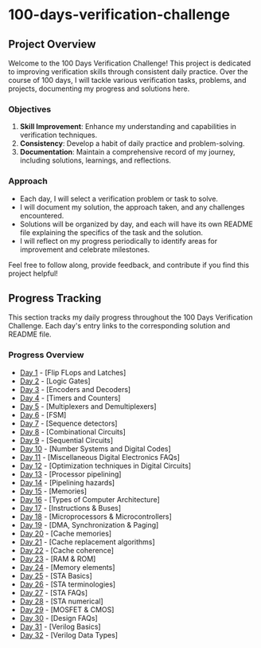 # 100-days-verification-challenge

## Project Overview

Welcome to the 100 Days Verification Challenge! This project is dedicated to improving verification skills through consistent daily practice. Over the course of 100 days, I will tackle various verification tasks, problems, and projects, documenting my progress and solutions here.

### Objectives

1. **Skill Improvement**: Enhance my understanding and capabilities in verification techniques.
2. **Consistency**: Develop a habit of daily practice and problem-solving.
3. **Documentation**: Maintain a comprehensive record of my journey, including solutions, learnings, and reflections.

### Approach

- Each day, I will select a verification problem or task to solve.
- I will document my solution, the approach taken, and any challenges encountered.
- Solutions will be organized by day, and each will have its own README file explaining the specifics of the task and the solution.
- I will reflect on my progress periodically to identify areas for improvement and celebrate milestones.

Feel free to follow along, provide feedback, and contribute if you find this project helpful!

## Progress Tracking

This section tracks my daily progress throughout the 100 Days Verification Challenge. Each day's entry links to the corresponding solution and README file.

### Progress Overview

- [Day 1](day-01) - [Flip FLops and Latches]
- [Day 2](day-02) - [Logic Gates]
- [Day 3](day-03) - [Encoders and Decoders]
- [Day 4](day-04) - [Timers and Counters]
- [Day 5](day-05) - [Multiplexers and Demultiplexers]
- [Day 6](day-06) - [FSM]
- [Day 7](day-07) - [Sequence detectors]
- [Day 8](day-08) - [Combinational Circuits]
- [Day 9](day-09) - [Sequential Circuits]
- [Day 10](day-10) - [Number Systems and Digital Codes]
- [Day 11](day-11) - [Miscellaneous Digital Electronics FAQs]
- [Day 12](day-12) - [Optimization techniques in Digital Circuits]
- [Day 13](day-13) - [Processor pipelining]
- [Day 14](day-14) - [Pipelining hazards]
- [Day 15](day-15) - [Memories]
- [Day 16](day-16) - [Types of Computer Architecture]
- [Day 17](day-17) - [Instructions & Buses]
- [Day 18](day-18) - [Microprocessors & Microcontrollers]
- [Day 19](day-19) - [DMA, Synchronization & Paging]
- [Day 20](day-20) - [Cache memories]
- [Day 21](day-21) - [Cache replacement algorithms]
- [Day 22](day-22) - [Cache coherence]
- [Day 23](day-23) - [RAM & ROM]
- [Day 24](day-24) - [Memory elements]
- [Day 25](day-25) - [STA Basics]
- [Day 26](day-26) - [STA terminologies]
- [Day 27](day-27) - [STA FAQs]
- [Day 28](day-28) - [STA numerical]
- [Day 29](day-29) - [MOSFET & CMOS]
- [Day 30](day-30) - [Design FAQs]
- [Day 31](day-31) - [Verilog Basics]
- [Day 32](day-32) - [Verilog Data Types]

